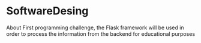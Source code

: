 # SoftwareDesing
About First programming challenge, the Flask framework will be used in order to process the information from the backend for educational purposes
